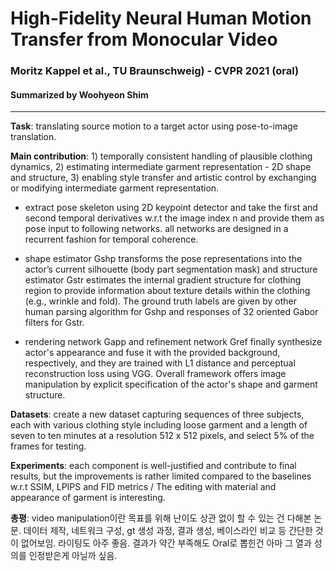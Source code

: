 # High-Fidelity Neural Human Motion Transfer from Monocular Video
### Moritz Kappel et al., TU Braunschweig) - CVPR 2021 (oral)
#### Summarized by Woohyeon Shim
---

**Task**: translating source motion to a target actor using pose-to-image translation.
	
**Main contribution**: 1) temporally consistent handling of plausible clothing dynamics, 2) estimating intermediate garment representation - 2D shape and structure, 3) enabling style transfer and artistic control by exchanging or modifying intermediate garment representation.
	

		
* extract pose skeleton using 2D keypoint detector and take the first and second temporal derivatives w.r.t the image index n and provide them as pose input to following networks. all networks are designed in a recurrent fashion for temporal coherence.
		
* shape estimator Gshp transforms the pose representations into the actor’s current silhouette (body part segmentation mask) and structure estimator Gstr estimates the internal gradient structure for clothing region to provide information about texture details within the clothing (e.g., wrinkle and fold). The ground truth labels are given by other human parsing algorithm for Gshp and responses of 32 oriented Gabor filters for Gstr.
		
* rendering network Gapp and refinement network Gref finally synthesize actor's appearance and fuse it with the provided background, respectively, and they are trained with L1 distance and perceptual reconstruction loss using VGG. Overall framework offers image manipulation by explicit specification of the actor's shape and garment structure.
	
	
	
**Datasets**: create a new dataset capturing sequences of three subjects, each with various clothing style including loose garment and a length of seven to ten minutes at a resolution 512 x 512 pixels, and select 5% of the frames for testing.
	
**Experiments**: each component is well-justified and contribute to final results, but the improvements is rather limited compared to the baselines w.r.t SSIM, LPIPS and FID metrics / The editing with material and appearance of garment is interesting.
	
**총평**: video manipulation이란 목표를 위해 난이도 상관 없이 할 수 있는 건 다해본 논문. 데이터 제작, 네트워크 구성, gt 생성 과정, 결과 생성, 베이스라인 비교 등 간단한 것이 없어보임. 라이팅도 아주 좋음. 결과가 약간 부족해도 Oral로 뽑힌건 아마 그 열과 성의를 인정받은게 아닐까 싶음.
